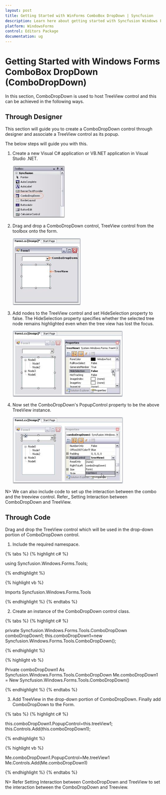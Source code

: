 ```yaml
---
layout: post
title: Getting Started with WinForms ComboBox DropDown | Syncfusion
description: Learn here about getting started with Syncfusion Windows Forms ComboBox DropDown (ComboDropDown) control and more details.
platform: WindowsForms
control: Editors Package
documentation: ug
---
```


# Getting Started with Windows Forms ComboBox DropDown (ComboDropDown)

In this section, ComboDropDown is used to host TreeView control and this can be achieved in the following ways.

## Through Designer

This section will guide you to create a ComboDropDown control through designer and associate a TreeView control as its popup.

The below steps will guide you with this.

1. Create a new Visual C# application or VB.NET application in Visual Studio .NET. 

   ![Create new application](Overview_images/Overview_img278.jpeg) 



2. Drag and drop a ComboDropDown control, TreeView control from the toolbox onto the form.

   ![Drag and drop ComboDropDown control](Overview_images/Overview_img279.jpeg) 



3. Add nodes to the TreeView control and set HideSelection property to false. The HideSelection property specifies whether the selected tree node remains highlighted even when the tree view has lost the focus.

   ![set HideSelection property to false](Overview_images/Overview_img280.jpeg) 



4. Now set the ComboDropDown's PopupControl property to be the above TreeView instance. 

   ![set the ComboDropDowns PopupControl property](Overview_images/Overview_img281.jpeg) 



N> We can also include code to set up the interaction between the combo and the treeview control. Refer_ Setting Interaction between ComboDropDown and TreeView.



## Through Code

Drag and drop the TreeView control which will be used in the drop-down portion of ComboDropDown control. 

1. Include the required namespace.

{% tabs %}
{% highlight c# %}

using Syncfusion.Windows.Forms.Tools;

{% endhighlight %}

{% highlight vb %}

Imports Syncfusion.Windows.Forms.Tools

{% endhighlight %}
{% endtabs %}

2. Create an instance of the ComboDropDown control class.

{% tabs %}
{% highlight c# %}

private Syncfusion.Windows.Forms.Tools.ComboDropDown comboDropDown1;
this.comboDropDown1=new Syncfusion.Windows.Forms.Tools.ComboDropDown();

{% endhighlight %}

{% highlight vb %}

Private comboDropDown1 As Syncfusion.Windows.Forms.Tools.ComboDropDown
Me.comboDropDown1 = New Syncfusion.Windows.Forms.Tools.ComboDropDown()

{% endhighlight %}
{% endtabs %}

3. Add TreeView in the drop-down portion of ComboDropDown. Finally add ComboDropDown to the Form.

{% tabs %}
{% highlight c# %}

this.comboDropDown1.PopupControl=this.treeView1;
this.Controls.Add(this.comboDropDown1);

{% endhighlight %}

{% highlight vb %}

Me.comboDropDown1.PopupControl=Me.treeView1
Me.Controls.Add(Me.comboDropDown1)

{% endhighlight %}
{% endtabs %}

N> Refer Setting Interaction between ComboDropDown and TreeView to set the interaction between the ComboDropDown and Treeview.

